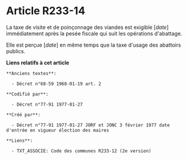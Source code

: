# Article R233-14

La taxe de visite et de poinçonnage des viandes est exigible [*date*] immédiatement après la pesée fiscale qui suit les
opérations d'abattage.

Elle est perçue [*date*] en même temps que la taxe d'usage des abattoirs publics.

**Liens relatifs à cet article**

	**Anciens textes**:

	  - Décret n°68-59 1968-01-19 art. 2

	**Codifié par**:

	  - Décret n°77-91 1977-01-27

	**Créé par**:

	  - Décret n°77-91 1977-01-27 JORF et JONC 3 février 1977 date d'entrée en vigueur élection des maires

	**Liens**:

	  - TXT_ASSOCIE: Code des communes R233-12 (2e version)
